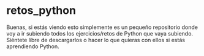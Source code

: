 # retos_python

Buenas, si estás viendo esto simplemente es un pequeño repositorio donde voy a ir subiendo todos los ejercicios/retos de Python que vaya subiendo.
Siéntete libre de descargarlos o hacer lo que quieras con ellos si estás aprendiendo Python.
